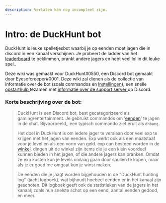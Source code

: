 ```yaml
---
description: Vertalen kan nog incompleet zijn.
---
```


# Intro: de DuckHunt bot

DuckHunt is leuke spelletjesbot waarbij je op eenden moet jagen die in discord in een kanaal verschijnen. Je probeert de ladder van het [leaderboard](players-guide/levels-and-experience.md) te beklimmen, prankt andere jagers en hebt veel lol in dit leuke spel.. 

Deze wiki was gemaakt voor DuckHunt\#0550, een Discord bot gemaakt door Eyesofcreeper\#0001. Deze wiki zal dienen als de collectie van informatie over de bot \(zoals commandos en [Instellingen](bot-administration/edit-settings-settings-list.md)\), een snelle [opstarthulp  ](bot-administration/admin-quickstart.md)tezamen met [informatie over de support server ](support-server/how-to-join.md)op Discord. 

### Korte beschrijving over de bot:

> DuckHunt is een Discord bot, best gecategorizeerd als gaming/entertainment. Je gebruikt commandos om '[eenden](players-guide/types-of-ducks.md)' te jagen in de chat. Bijvoorbeeld,,  een typisch commando ziet eruit als `dhbang`.  
>   
> Het doel in DuckHunt is om iedere jager te verslaan door veel exp te krijgen met het jagen van eenden. Exp werkt ook als een maatstaaf voor je level en als een vorm van geld. exp can besteed worden in de[ winkel](players-guide/store-items.md). dingen uit de winkel zijn items die je een klein voordeel kunnen bieden in het jagen, of die andere jagers kan pranken. Omdat ze exp kosten kun je levels omlaag gaan door spullen te kopen, maar als je er goed me omgaat kun je winst maken.
>
> De eenden die je jaagt worden bijgehouden in de "DuckHunt hunting log" \(jacht logboek\), wat bijhoudt hoebeel eenden er in het kanaal zijn geschoten. Dit logboek geeft ook de statistieken van de jagers in het kanaal; zoals hun snelste schot op een eend, aantal eenden gedood, en meer.

